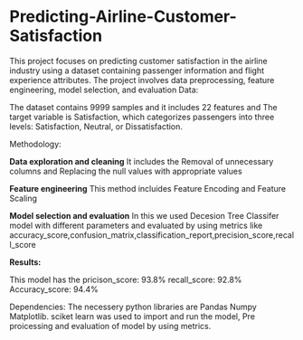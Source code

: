# Predicting-Airline-Customer-Satisfaction
This project focuses on predicting customer satisfaction in the airline industry using a dataset containing passenger information and flight experience attributes. The project involves data preprocessing, feature engineering, model selection, and evaluation
Data:

The dataset contains 9999 samples and it includes 22 features and  The target variable is Satisfaction, which categorizes passengers into three levels: Satisfaction, Neutral, or Dissatisfaction.

Methodology:

**Data exploration and cleaning**
It includes the Removal of unnecessary columns and Replacing the  null values with appropriate values

**Feature engineering**
This method incluides Feature Encoding and Feature Scaling

**Model selection and evaluation**
In this we used Decesion Tree Classifer model with different parameters and evaluated by using metrics like accuracy_score,confusion_matrix,classification_report,precision_score,recall_score

**Results:**

This model has the 
pricison_score:  93.8%
recall_score:  92.8%
Accuracy_score: 94.4%

Dependencies:
The necessery python libraries are 
Pandas
Numpy
Matplotlib.
sciket learn was used to import and run the model, Pre proicessing and evaluation of model by using metrics. 

